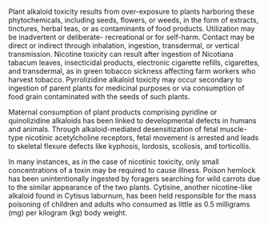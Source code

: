 Plant alkaloid toxicity results from over-exposure to plants harboring these phytochemicals, including seeds, flowers, or weeds, in the form of extracts, tinctures, herbal teas, or as contaminants of food products. Utilization may be inadvertent or deliberate- recreational or for self-harm. Contact may be direct or indirect through inhalation, ingestion, transdermal, or vertical transmission. Nicotine toxicity can result after ingestion of Nicotiana tabacum leaves, insecticidal products, electronic cigarette refills, cigarettes, and transdermal, as in green tobacco sickness affecting farm workers who harvest tobacco. Pyrrolizidine alkaloid toxicity may occur secondary to ingestion of parent plants for medicinal purposes or via consumption of food grain contaminated with the seeds of such plants.

Maternal consumption of plant products comprising pyridine or quinolizidine alkaloids has been linked to developmental defects in humans and animals. Through alkaloid-mediated desensitization of fetal muscle-type nicotinic acetylcholine receptors, fetal movement is arrested and leads to skeletal flexure defects like kyphosis, lordosis, scoliosis, and torticollis.

In many instances, as in the case of nicotinic toxicity, only small concentrations of a toxin may be required to cause illness. Poison hemlock has been unintentionally ingested by foragers searching for wild carrots due to the similar appearance of the two plants. Cytisine, another nicotine-like alkaloid found in Cytisus laburnum, has been held responsible for the mass poisoning of children and adults who consumed as little as 0.5 milligrams (mg) per kilogram (kg) body weight.